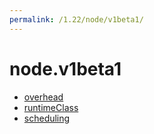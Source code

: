 ```yaml
---
permalink: /1.22/node/v1beta1/
---
```


# node.v1beta1



* [overhead](overhead.md)
* [runtimeClass](runtimeClass.md)
* [scheduling](scheduling.md)